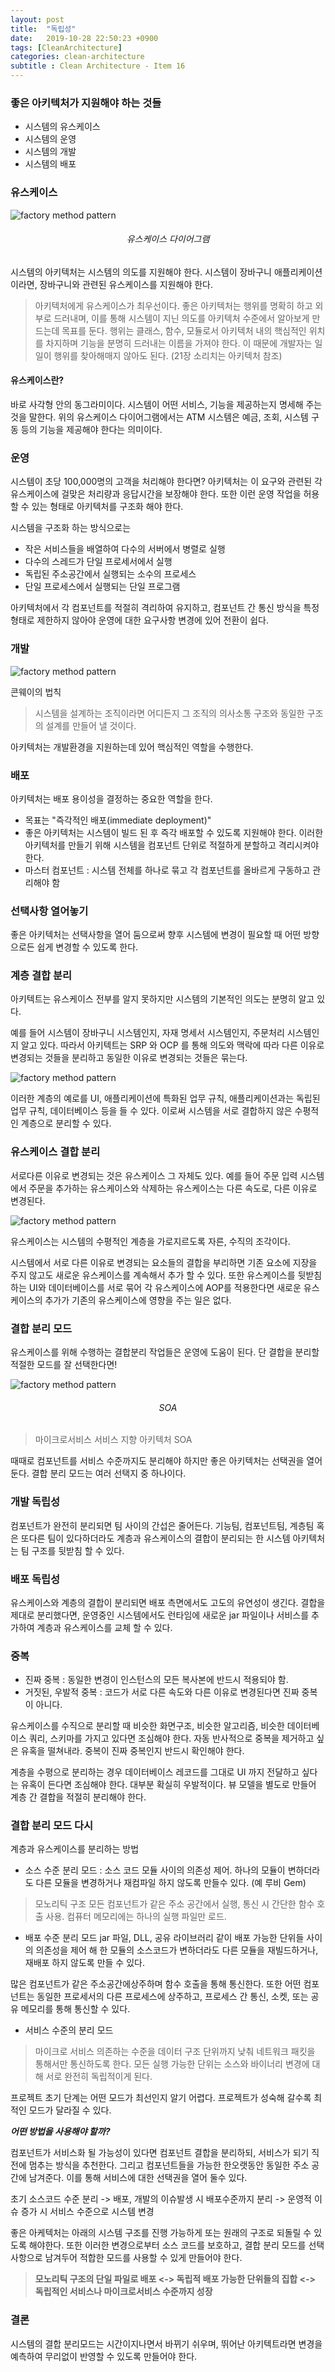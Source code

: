 ```yaml
---
layout: post
title:  "독립성"
date:   2019-10-28 22:50:23 +0900
tags: [CleanArchitecture]
categories: clean-architecture
subtitle : Clean Architecture - Item 16
---
```


### 좋은 아키텍처가 지원해야 하는 것들
- 시스템의 유스케이스
- 시스템의 운영
- 시스템의 개발
- 시스템의 배포 



### 유스케이스 

![factory method pattern](10.png)

###### <center>유스케이스 다이어그램 </center>

시스템의 아키텍처는 시스템의 의도를 지원해야 한다. 시스템이 장바구니 애플리케이션이라면, 장바구니와 관련된 유스케이스를 지원해야 한다. 



> 아키텍처에게 유스케이스가 최우선이다. 
좋은 아키텍처는 행위를 명확히 하고 외부로 드러내며, 이를 통해 시스템이 지닌 의도를 아키텍처 수준에서 알아보게 만드는데 목표를 둔다. 
행위는 클래스, 함수, 모듈로서 아키텍처 내의 핵심적인 위치를 차지하며 기능을 분명히 드러내는 이름을 가져야 한다. 이 때문에 개발자는 일일이 행위를 찾아해매지 않아도 된다. 
(21장 소리치는 아키텍처 참조)



#### 유스케이스란? 
바로 사각형 안의 동그라미이다. 시스템이 어떤 서비스, 기능을 제공하는지 명세해 주는 것을 말한다. 위의 유스케이스 다이어그램에서는 ATM 시스템은 예금, 조회, 시스템 구동 등의 기능을 제공해야 한다는 의미이다.





### 운영 
시스템이 초당 100,000명의 고객을 처리해야 한다면? 
아키텍처는 이 요구와 관련된 각 유스케이스에 걸맞은 처리량과 응답시간을 보장해야 한다. 또한 이런 운영 작업을 허용할 수 있는 형태로 아키텍처를 구조화 해야 한다. 

시스템을 구조화 하는 방식으로는

- 작은 서비스들을 배열하여 다수의 서버에서 병렬로 실행
- 다수의 스레드가 단일 프로세서에서 실행
- 독립된 주소공간에서 실행되는 소수의 프로세스
- 단일 프로세스에서 실행되는 단일 프로그램

아키텍처에서 각 컴포넌트를 적절히 격리하여 유지하고, 컴포넌트 간 통신 방식을 특정 형태로 제한하지 않아야 운영에 대한 요구사항 변경에 있어 전환이 쉽다. 



### 개발 

![factory method pattern](9.jpg)

콘웨이의 법칙
> 시스템을 설계하는 조직이라면 어디든지 그 조직의 의사소통 구조와 동일한 구조의 설계를 만들어 낼 것이다.

아키텍처는 개발환경을 지원하는데 있어 핵심적인 역할을 수행한다. 



### 배포
아키텍처는 배포 용이성을 결정하는 중요한 역할을 한다.  

- 목표는 "즉각적인 배포(immediate deployment)" 
- 좋은 아키텍처는 시스템이 빌드 된 후 즉각 배포할 수 있도록 지원해야 한다. 이러한 아키텍처를 만들기 위해 시스템을 컴포넌트 단위로 적절하게 분할하고 격리시켜야 한다. 
- 마스터 컴포넌트 : 시스템 전체를 하나로 묶고 각 컴포넌트를 올바르게 구동하고 관리해야 함



### 선택사항 열어놓기 
좋은 아키텍처는 선택사항을 열어 둠으로써 향후 시스템에 변경이 필요할 때 어떤 방향으로든 쉽게 변경할 수 있도록 한다. 



### 계층 결합 분리 
아키텍트는 유스케이스 전부를 알지 못하지만 시스템의 기본적인 의도는 분명히 알고 있다. 

예를 들어 시스템이 장바구니 시스템인지, 자재 명세서 시스템인지, 주문처리 시스템인지 알고 있다. 
따라서 아키텍트는 SRP 와 OCP 를 통해 의도와 맥락에 따라 다른 이유로 변경되는 것들을 분리하고 동일한 이유로 변경되는 것들은 묶는다. 

![factory method pattern](7.png)

이러한 계층의 예로를 UI, 애플리케이션에 특화된 업무 규칙, 애플리케이션과는 독립된 업무 규칙, 데이터베이스 등을 들 수 있다. 이로써 시스템을 서로 결합하지 않은 수평적인 계층으로 분리할 수 있다.



### 유스케이스 결합 분리 
서로다른 이유로 변경되는 것은 유스케이스 그 자체도 있다. 
예를 들어 주문 입력 시스템에서 주문을 추가하는 유스케이스와 삭제하는 유스케이스는 다른 속도로, 다른 이유로 변경된다. 

![factory method pattern](7.png)

유스케이스는 시스템의 수평적인 계층을 가로지르도록 자른, 수직의 조각이다. 

시스템에서 서로 다른 이유로 변경되는 요소들의 결합을 부리하면 기존 요소에 지장을 주지 않고도 새로운 유스케이스를 계속해서 추가 할 수 있다. 또한 유스케이스를 뒷받침하는 UI와 데이터베이스를 서로 묶어 각 유스케이스에 AOP를 적용한다면 새로운 유스케이스의 추가가 기존의 유스케이스에 영향을 주는 일은 없다. 



### 결합 분리 모드 
유스케이스를 위해 수행하는 결합분리 작업들은 운영에 도움이 된다. 단 결합을 분리할 적절한 모드를 잘 선택한다면!

![factory method pattern](8.png)

###### <center>SOA </center>

> 마이크로서비스 
> 서비스 지향 아키텍처 SOA

때때로 컴포넌트를 서비스 수준까지도 분리해야 하지만 좋은 아키텍처는 선택권을 열어둔다. 결합 분리 모드는 여러 선택지 중 하나이다. 



### 개발 독립성 
컴포넌트가 완전히 분리되면 팀 사이의 간섭은 줄어든다. 기능팀, 컴포넌트팀, 계층팀 혹은 또다른 팀이 있다하더라도 계층과 유스케이스의 결합이 분리되는 한 시스템 아키텍처는 팀 구조를 뒷받침 할 수 있다. 



### 배포 독립성 
유스케이스와 계층의 결합이 분리되면 배포 측면에서도 고도의 유연성이 생긴다. 결합을 제대로 분리했다면, 운영중인 시스템에서도 런타임에 새로운 jar 파일이나 서비스를 추가하여 계층과 유스케이스를 교체 할 수 있다.

 

### 중복

- 진짜 중복 : 동일한 변경이 인스턴스의 모든 복사본에 반드시 적용되야 함. 
- 거짓된, 우발적 중복 : 코드가 서로 다른 속도와 다른 이유로 변경된다면 진짜 중복이 아니다.

유스케이스를 수직으로 분리할 때 비슷한 화면구조, 비슷한 알고리즘, 비슷한 데이터베이스 쿼리, 스키마를 가지고 있다면 조심해야 한다. 자동 반사적으로 중복을 제거하고 싶은 유혹을 떨쳐내라. 중복이 진짜 중복인지 반드시 확인해야 한다. 

계층을 수평으로 분리하는 경우 데이터베이스 레코드를 그대로 UI 까지 전달하고 싶다는 유혹이 든다면 조심해야 한다. 대부분 확실히 우발적이다. 뷰 모델을 별도로 만들어 계층 간 결합을 적절히 분리해야 한다. 



### 결합 분리 모드 다시

계층과 유스케이스를 분리하는 방법
- 소스 수준 분리 모드 : 소스 코드 모듈 사이의 의존성 제어. 
하나의 모듈이 변하더라도 다른 모듈을 변경하거나 재컴파일 하지 않도록 만들수 있다. (예 루비 Gem)
> 모노리틱 구조 
모든 컴포넌트가 같은 주소 공간에서 실행, 통신 시 간단한 함수 호출 사용. 컴퓨터 메모리에는 하나의 실행 파일만 로드.



- 배포 수준 분리 모드 
jar 파일, DLL, 공유 라이브러리 같이 배포 가능한 단위들 사이의 의존성을 제어 해 한 모듈의 소스코드가 변하더라도 다른 모듈을 재빌드하거나, 재배포 하지 않도록 만들 수 있다. 

많은 컴포넌트가 같은 주소공간에상주하며 함수 호출을 통해 통신한다. 또한 어떤 컴포넌트는 동일한 프로세서의 다른 프로세스에 상주하고, 프로세스 간 통신, 소켓, 또는 공유 메모리를 통해 통신할 수 있다.



- 서비스 수준의 분리 모드 
 > 마이크로 서비스 
의존하는 수준을 데이터 구조 단위까지 낮춰 네트워크 패킷을 통해서만 통신하도록 한다. 모든 실행 가능한 단위는 소스와 바이너리 변경에 대해 서로 완전히 독립적이게 된다. 



프로젝트 초기 단계는 어떤 모드가 최선인지 알기 어렵다. 프로젝트가 성숙해 갈수록 최적인 모드가 달라질 수 있다. 



***어떤 방법을 사용해야 할까?***



컴포넌트가 서비스화 될 가능성이 있다면 컴포넌트 결합을 분리하되, 서비스가 되기 직전에 멈추는 방식을 추천한다. 그리고 컴포넌트들을 가능한 한오랫동안 동일한 주소 공간에 남겨준다. 이를 통해 서비스에 대한 선택권을 열어 둘수 있다. 

초기 소스코드 수준 분리 -> 배포, 개발의 이슈발생 시 배포수준까지 분리 -> 운영적 이슈 증가 시 서비스 수준으로 시스템 변경 



좋은 아케텍처는 아래의 시스템 구조를 진행 가능하게 또는 원래의 구조로 되돌릴 수 있도록 해야한다.  또한 이러한 변경으로부터 소스 코드를 보호하고, 결합 분리 모드를 선택사항으로 남겨두어 적합한 모드를 사용할 수 있게 만들어야 한다.



> **모노리틱 구조의 단일 파일로 배포 <-> 독립적 배포 가능한 단위들의 집합 <-> 독립적인 서비스나 마이크로서비스 수준까지 성장**



### 결론
시스템의 결합 분리모드는 시간이지나면서 바뀌기 쉬우며, 뛰어난 아키텍트라면 변경을 예측하여 무리없이 반영할 수 있도록 만들어야 한다. 

